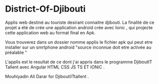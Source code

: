 # District-Of-Djibouti
Applis web destiné au touriste desirant connaitre djibouti.
La finalité de ce projet a été de crée une application android crée avec Ionic , qui projecte cette application web au format final en Apk.

Vous trouverez dans un dossier nomme applis le fichier apk qui peut etre installer sur un smrtphone android "source inconnue doit etre activée au préalable "

L'applis est le resultat de ce dont j'ai appris dans le programme DjiboutIT Tallent avec Angular HTML CSS JS TS ET IONiC .

Mouhiyadin Ali Darar for DjiboutiITtallent .
